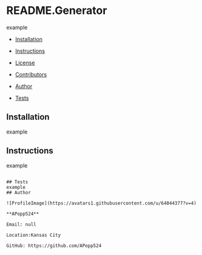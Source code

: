 
# README.Generator 
example

* [Installation](#Installation)

* [Instructions](#Instructions)

* [License](#License)

* [Contributors](#Contributors)

* [Author](#Author)

* [Tests](#Tests)
## Installation
example
## Instructions
example
```

## Tests
example
## Author 

![ProfileImage](https://avatars1.githubusercontent.com/u/64044377?v=4)

**APopp524**

Email: null

Location:Kansas City

GitHub: https://github.com/APopp524
